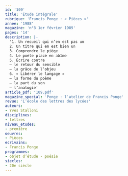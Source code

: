 ```yaml
---
id: '109'
title: 'Étude intégrale'
rubrique: 'Francis Ponge : « Pièces »'
annee: '1988'
magazine: 'n°8 1er février 1989'
pages: '14'
description: |-
  '1. Un recueil qui n’en est pas un
  2. Un titre qui en est bien un
  3. Comprendre le piège
  4. Le poète placé en abîme
  5. Écrire contre
  – le retour du sensible
  – la grâce de l’objeu
  6. « Libérer le langage »
  – la forme du poème
  – la part du son
  – l’analogie'
article_pdf: '109.pdf'
magazine_special: 'Ponge : l’atelier de Francis Ponge'
revue: 'L’école des lettres des lycées'
auteurs:
- Yves Stalloni
disciplines:
- lettres
niveau_etudes:
- première
oeuvres:
- Pièces
ecrivains:
- Francis Ponge
programmes:
- objet d’étude - poésie
siecles:
- 20e siècle
---
```


